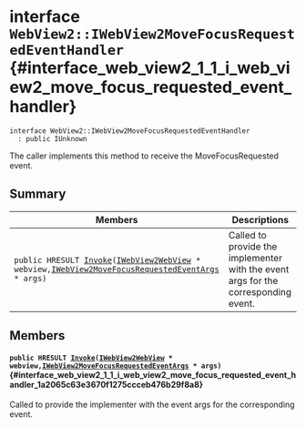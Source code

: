 # interface `WebView2::IWebView2MoveFocusRequestedEventHandler` {#interface_web_view2_1_1_i_web_view2_move_focus_requested_event_handler}

```
interface WebView2::IWebView2MoveFocusRequestedEventHandler
  : public IUnknown
```  

The caller implements this method to receive the MoveFocusRequested event.

## Summary

 Members                        | Descriptions                                
--------------------------------|---------------------------------------------
`public HRESULT `[`Invoke`](#interface_web_view2_1_1_i_web_view2_move_focus_requested_event_handler_1a2065c63e3670f1275ccceb476b29f8a8)`(`[`IWebView2WebView`](WebView2--IWebView2WebView.md#interface_web_view2_1_1_i_web_view2_web_view)` * webview,`[`IWebView2MoveFocusRequestedEventArgs`](WebView2--IWebView2MoveFocusRequestedEventArgs.md#interface_web_view2_1_1_i_web_view2_move_focus_requested_event_args)` * args)` | Called to provide the implementer with the event args for the corresponding event.

## Members

#### `public HRESULT `[`Invoke`](#interface_web_view2_1_1_i_web_view2_move_focus_requested_event_handler_1a2065c63e3670f1275ccceb476b29f8a8)`(`[`IWebView2WebView`](WebView2--IWebView2WebView.md#interface_web_view2_1_1_i_web_view2_web_view)` * webview,`[`IWebView2MoveFocusRequestedEventArgs`](WebView2--IWebView2MoveFocusRequestedEventArgs.md#interface_web_view2_1_1_i_web_view2_move_focus_requested_event_args)` * args)` {#interface_web_view2_1_1_i_web_view2_move_focus_requested_event_handler_1a2065c63e3670f1275ccceb476b29f8a8}

Called to provide the implementer with the event args for the corresponding event.


